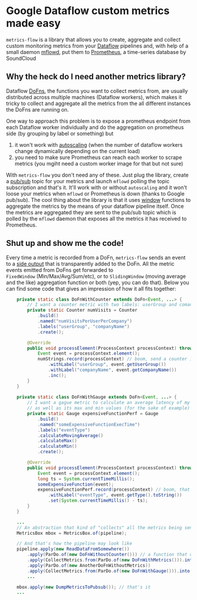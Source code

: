 # Google Dataflow custom metrics made easy

`metrics-flow` is a library that allows you to create, aggregate and collect custom monitoring metrics from your [Dataflow](https://cloud.google.com/dataflow/)
pipelines and, with help of a small daemon [mflowd](https://github.com/qubitdigital/mflowd), put them to [Prometheus](https://prometheus.io/), 
a time-series database by SoundCloud 

## Why the heck do I need another metrics library? 

Dataflow [DoFns](https://cloud.google.com/dataflow/java-sdk/JavaDoc/com/google/cloud/dataflow/sdk/transforms/DoFn), the functions
you want to collect metrics from, are usually distributed across multiple machines (Dataflow workers), which makes it tricky to collect 
and aggregate all the metrics from the all different instances the DoFns are running on.

One way to approach this problem is to expose a prometheus endpoint from each Dataflow worker individually and do the aggregation on prometheus
side (by grouping by label or something) but
  1. it won't work with [autoscaling](https://cloud.google.com/dataflow/service/dataflow-service-desc#autoscaling) (when the number of dataflow workers change dynamically depending on the current load)
  2. you need to make sure Prometheus can reach each worker to scrape metrics (you mgiht need a custom worker image for that but not sure)

With `metrics-flow` you don't need any of these. Just plug the library, create a [pub/sub](https://cloud.google.com/pubsub/docs/) topic
for your metrics and launch `mflowd` polling the topic subscription and that's it. It'll work with or without `autoscaling` and
it won't loose your metrics when `mflowd` or Prometheus is down (thanks to Google pub/sub). The cool thing about the library is that it uses 
[window](https://cloud.google.com/dataflow/model/windowing) functions to aggregate
the metrics by the means of your dataflow pipeline itself. Once the metrics are aggregated they are sent to the pub/sub topic which is polled by the `mflowd` daemon that exposes all 
the metrics it has received to Prometheus.

## Shut up and show me the code!

Every time a metric is recorded from a DoFn, `metrics-flow` sends an event to a [side output](https://cloud.google.com/dataflow/model/par-do#emitting-to-side-outputs-in-your-dofn) that 
 is transparently added to the DoFn. All the metric events emitted from DoFns get forwarded to  
 `FixedWindow` (Min/Max/Avg/Sum/etc), or to `SlidingWindow` (moving average and the like) aggregation function or both (yep, you can do that). Below you can find 
 some code that gives an impression of how it all fits together:

```java
    private static class DoFnWithCounter extends DoFn<Event, ...> {
        // I want a counter metric with two labels: userGroup and comanyName
        private static Counter numVisits = Counter
            .build()
            .named("numVisitsPerUserPerCompany")
            .labels("userGroup", "companyName")
            .create();

        @Override
        public void processElement(ProcessContext processContext) throws Exception {
            Event event = processContext.element();
            numStrings.record(processContext) // boom, send a counter increase event
                .withLabel("userGroup", event.getUserGroup())
                .withLabel("companyName", event.getCompanyName())
                .inc();
        }
    }
    
    private static class DoFnWithGauge extends DoFn<Event, ...> {
        // I want a gague metric to calculate an average latency of my DoFn (actually I want it to be a moving average),
        // as well as its max and min values (for the sake of example) and I want it to have one label: eventType
        private static Gauge expensiveFunctionPerf = Gauge
            .build()
            .named("someExpensiveFunctionExecTime")
            .labels("eventType")
            .calculateMovingAverage()
            .calculateMax()
            .calculateMin()
            .create();

        @Override
        public void processElement(ProcessContext processContext) throws Exception {
            Event event = processContext.element();
            long ts = System.currentTimeMillis();
            someExpensiveFunction(event);
            expensiveFunctionPerf.record(processContext) // boom, that's it, emit the event
                .withLabel("eventType", event.getType().toString())
                .set(System.currentTimeMillis() - ts);
        }
    }

    ...
    // An abstraction that kind of "collects" all the metrics being sent from all the DoFns
    MetricsBox mbox = MetricsBox.of(pipeline);

    // And that's how the pipeline may look like
    pipeline.apply(new ReadDataFromSomewhere())
        .apply(ParDo.of(new DoFnWithoutCounter())) // a function that doesn't use metrics
        .apply(CollectMetrics.from(ParDo.of(new DoFnWithMetrics())).into(mbox)) // a function that does use metrics
        .apply(ParDo.of(new AnotherDoFnWithoutMetrics))
        .apply(CollectMetrics.from(ParDo.of(new DoFnWithGauge())).into(mbox))
        ...

    mbox.apply(new DumpMetricsToPubsub()); // that's it
    ...
```
